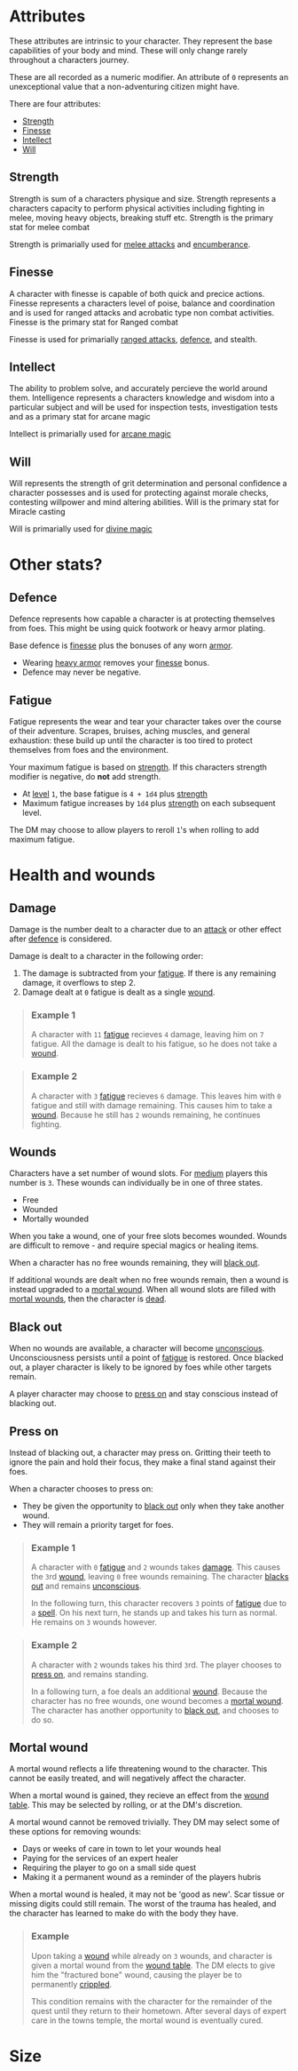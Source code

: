 
# Attributes
These attributes are intrinsic to your character. They represent the base capabilities of your body and mind. These will only change rarely throughout a characters journey.

These are all recorded as a numeric modifier. An attribute of `0` represents an unexceptional value that a non-adventuring citizen might have.

There are four attributes:
 - [Strength](#Strenth)
 - [Finesse](#Finesse)
 - [Intellect](#Intellect)
 - [Will](#Will)

## Strength
Strength is sum of a characters physique and size.
Strength represents a characters capacity to perform physical activities including fighting in melee, moving heavy objects, breaking stuff etc.  Strength is the primary stat for melee combat

Strength is primarially used for [melee attacks](rolls.md#Melee-attacks) and [encumberance](#Encumberance).

## Finesse
A character with finesse is capable of both quick and precice actions.
Finesse represents a characters level of poise, balance and coordination and is used for ranged attacks and acrobatic type non combat activities.  Finesse is the primary stat for Ranged combat

Finesse is used for primarially [ranged attacks](rolls.md#Ranged-attacks), [defence](#Defence), and stealth.

## Intellect
The ability to problem solve, and accurately percieve the world around them.
Intelligence represents a characters knowledge and wisdom into a particular subject and will be used for inspection tests, investigation tests and as a primary stat for arcane magic

Intellect is primarially used for [arcane magic](spells.md#Arcane-magic) 

## Will
Will represents the strength of grit determination and personal confidence a character possesses and is used for protecting against morale checks, contesting willpower and mind altering abilities.  Will is the primary stat for Miracle casting

Will is primarially used for [divine magic](spells.md#Divine-magic)

# Other stats?


## Defence
Defence represents how capable a character is at protecting themselves from foes. This might be using quick footwork or heavy armor plating.

Base defence is [finesse](#Finesse) plus the bonuses of any worn [armor](items.md#Armor).
- Wearing [heavy armor](items.md#Heavy-armor) removes your [finesse](#Finesse) bonus.
- Defence may never be negative.

## Fatigue
Fatigue represents the wear and tear your character takes over the course of their adventure. Scrapes, bruises, aching muscles, and general exhaustion: these build up until the character is too tired to protect themselves from foes and the environment.

Your maximum fatigue is based on [strength](#Strength). If this characters strength modifier is negative, do **not** add strength.

 - At [level](#Level) `1`, the base fatigue is `4 + 1d4` plus [strength](#Strength)
 - Maximum fatigue increases by `1d4` plus [strength](#Strength) on each subsequent level.

The DM may choose to allow players to reroll `1`'s when rolling to add maximum fatigue.

# Health and wounds 
 
## Damage 
Damage is the number dealt to a character due to an [attack](rolls.md#Attack) or other effect after [defence](#Defence) is considered. 
 
Damage is dealt to a character in the following order:
 1. The damage is subtracted from your [fatigue](#Fatigue). If there is any remaining damage, it overflows to step 2.
 2. Damage dealt at `0` fatigue is dealt as a single [wound](#Wounds).

> ### Example 1
> A character with `11` [fatigue](#Fatigue) recieves `4` damage, leaving him on `7` fatigue.
> All the damage is dealt to his fatigue, so he does not take a [wound](#Wounds).

> ### Example 2
> A character with `3` [fatigue](#Fatigue) recieves `6` damage. This leaves him with `0` fatigue and still with damage remaining. This causes him to take a [wound](#Wounds). Because he still has `2` wounds remaining, he continues fighting.

## Wounds

Characters have a set number of wound slots. For [medium](#Size) players this number is `3`. These wounds can individually be in one of three states.
 - Free
 - Wounded
 - Mortally wounded

When you take a wound, one of your free slots becomes wounded. Wounds are difficult to remove - and require special magics or healing items.

When a character has no free wounds remaining, they will [black out](#Black-out).

If additional wounds are dealt when no free wounds remain, then a wound is instead upgraded to a [mortal wound](#Mortal-wound). When all wound slots are filled with [mortal wounds](#Mortal-wounds), then the character is [dead](statuses.md#Dead).

## Black out

When no wounds are available, a character will become [unconscious](statuses.md#unconscious). Unconsciousness persists until a point of [fatigue](statuses.md#Fatigue) is restored. Once blacked out, a player character is likely to be ignored by foes while other targets remain.

A player character may choose to [press on](#press-on) and stay conscious instead of blacking out.

## Press on

Instead of blacking out, a character may press on. Gritting their teeth to ignore the pain and hold their focus, they make a final stand against their foes.

When a character chooses to press on:
 - They be given the opportunity to [black out](#black-out) only when they take another wound.
 - They will remain a priority target for foes.

> ### Example 1
> A character with `0` [fatigue](#Fatigue) and `2` wounds takes [damage](#Damage). This causes the `3`rd [wound](#Wounds), leaving `0` free wounds remaining. The character [blacks out](#Black-out) and remains [unconscious](statuses.md#Unconscious).
>
> In the following turn, this character recovers `3` points of [fatigue](#Fatigue) due to a [spell](spells.md). On his next turn, he stands up and takes his turn as normal. He remains on `3` wounds however.

> ### Example 2
> A character with `2` wounds takes his third `3`rd. The player chooses to [press on](#press-on), and remains standing.
>
> In a following turn, a foe deals an additional [wound](#Wounds).
> Because the character has no free wounds, one wound becomes a [mortal wound](#Mortal-wound). The character has another opportunity to [black out](#Black-out), and chooses to do so.

## Mortal wound
 
A mortal wound reflects a life threatening wound to the character. This cannot be easily treated, and will negatively affect the character.

When a mortal wound is gained, they recieve an effect from the [wound table](#Wound-table). This may be selected by rolling, or at the DM's discretion.

A mortal wound cannot be removed trivially. They DM may select some of these options for removing wounds:
 - Days or weeks of care in town to let your wounds heal
 - Paying for the services of an expert healer
 - Requiring the player to go on a small side quest
 - Making it a permanent wound as a reminder of the players hubris

When a mortal wound is healed, it may not be 'good as new'. Scar tissue or missing digits could still remain. The worst of the trauma has healed, and the character has learned to make do with the body they have.

> ### Example
> Upon taking a [wound](#Wounds) while already on `3` wounds, and character is given a mortal wound from the [wound table](#Wound-table). The DM elects to give him the "fractured bone" wound, causing the player be to permanently [crippled](#Crippled).
> 
> This condition remains with the character for the remainder of the quest until they return to their hometown. After several days of expert care in the towns temple, the mortal wound is eventually cured.

# Size

